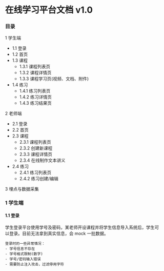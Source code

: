 # 在线学习平台文档 v1.0
### 目录
1 学生端
- 1.1 登录
- 1.2 首页
- 1.3 课程
  * 1.3.1 课程列表页
  * 1.3.2 课程详情页
  * 1.3.3 课程学习页(视频、文档、附件)
- 1.4 练习
  * 1.4.1 练习列表页
  * 1.4.2 练习详情页
  * 1.4.3 练习结果页

2 老师端
- 2.1 登录
- 2.2 首页
- 2.3 课程
  * 2.3.1 课程列表页
  * 2.3.2 创建新课程
  * 2.3.3 课程详情页
  * 2.3.4 在线制作文本讲义
- 2.4 练习
  * 2.4.1 练习列表页
  * 2.4.2 练习创建/编辑

3 埋点与数据采集

### 1 学生端
#### 1.1 登录
学生登录平台使用学号及密码，某老师开设课程并将学生信息导入系统后，学生可以登录。目前无法拿到真实信息，会 mock 一批数据。

    登录时的一些异常情况：
    - 学号信息不存在
    - 学号格式限制(数字)
    - 学号/密码输入错误
    - 需要防止注入攻击，过滤停用字符
